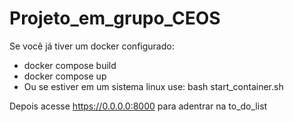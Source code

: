 # Projeto_em_grupo_CEOS

Se você já tiver um docker configurado:
- docker compose build
- docker compose up
- Ou se estiver em um sistema linux use:
    bash start_container.sh

Depois acesse https://0.0.0.0:8000 para adentrar na to_do_list
